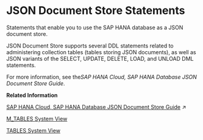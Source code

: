 <!-- loio2282aef7db6846b68f09d72be04cb9c0 -->

# JSON Document Store Statements

Statements that enable you to use the SAP HANA database as a JSON document store.



JSON Document Store supports several DDL statements related to administering collection tables \(tables storing JSON documents\), as well as JSON variants of the SELECT, UPDATE, DELETE, LOAD, and UNLOAD DML statements.

For more information, see the*SAP HANA Cloud, SAP HANA Database JSON Document Store Guide*.

**Related Information**  


[SAP HANA Cloud, SAP HANA Database JSON Document Store Guide](https://help.sap.com/viewer/f2d68919a1ad437fac08cc7d1584ff56/2023_2_QRC/en-US/dca379e9c94940e998d9d4b5c656d1bd.html "This guide explains the SAP HANA JSON Document Store.") :arrow_upper_right:

[M\_TABLES System View](../../020-System-Views-Reference/022-Monitoring-Views/m-tables-system-view-20c7689.md "Provides information on row and column tables.")

[TABLES System View](../../020-System-Views-Reference/021-System-Views/tables-system-view-2101973.md "Provides information about tables in the database.")

